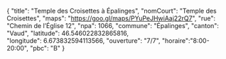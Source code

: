 {
    "title": "Temple des Croisettes à Épalinges",
    "nomCourt": "Temple des Croisettes",
    "maps": "https://goo.gl/maps/PYuPeJHwiAaj22rQ7",
    "rue": "Chemin de l’Église 12",
    "npa": 1066,
    "commune": "Épalinges",
    "canton": "Vaud",
    "latitude": 46.546022832865816,  
    "longitude": 6.673832594113566,
    "ouverture": "7/7",
    "horaire":"8:00-20:00",
    "pbc": "B"
}